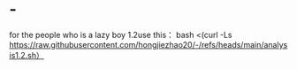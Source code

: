 # -
for the people who is a lazy boy
1.2use this： bash <(curl -Ls https://raw.githubusercontent.com/hongjiezhao20/-/refs/heads/main/analysis1.2.sh）
